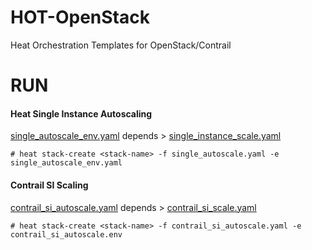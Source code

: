 # HOT-OpenStack
Heat Orchestration Templates for OpenStack/Contrail

# RUN 

#### Heat Single Instance Autoscaling

[single_autoscale_env.yaml](https://github.com/savithruml/HOT-OpenStack/blob/master/autoscaling/single_autoscale_env.yaml) depends > [single_instance_scale.yaml](https://github.com/savithruml/HOT-OpenStack/blob/master/autoscaling/single_instance_scale.yaml)

`# heat stack-create <stack-name> -f single_autoscale.yaml -e single_autoscale_env.yaml`

#### Contrail SI Scaling

[contrail_si_autoscale.yaml](https://github.com/savithruml/HOT-OpenStack/blob/master/autoscaling/contrail_si_autoscale.yaml) depends > [contrail_si_scale.yaml](https://github.com/savithruml/HOT-OpenStack/blob/master/autoscaling/contrail_si_scale.yaml)

`# heat stack-create <stack-name> -f contrail_si_autoscale.yaml -e contrail_si_autoscale.env`





